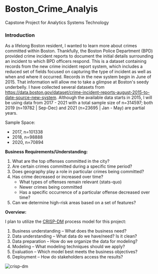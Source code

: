 # Boston_Crime_Analyis
Capstone Project for Analytics Systems Technology

### Introduction

As a lifelong Boston resident, I wanted to learn more about crimes committed within Boston. Thankfully, the Boston Police Department (BPD) provided crime incident reports to document the initial details surrounding an incident to which BPD officers respond. This is a dataset containing records from the new crime incident report system, which includes a reduced set of fields focused on capturing the type of incident as well as when and where it occurred. Records in the new system begin in June of 2015. That information will allow me to take a glimpse at Boston's seedy underbelly. I have collected several datasets from https://data.boston.gov/dataset/crime-incident-reports-august-2015-to-date-source-new-system. Although the available data starts in 2015, I will be using data from 2017 - 2021 with a total sample size of n=314597; both 2019 (n=19782 | Sep-Dec) and 2021 (n=23695 | Jan - May) are partial years.  

Sample Space:
* 2017, n=101338
* 2018, n=98888
* 2020, n=70894

**Business Requirements/Understanding:**

1. What are the top offenses committed in the city?
2. Are certain crimes committed during a specific time period?
3. Does geography play a role in particular crimes being committed?
4. Has crime decreased or increased over time?
    * What types of offenses remain relevant (stats-quo)
    * Newer crimes being committed 
    * Has a specific occurrence of a particular offense decreased over time?
5. Can we determine high-risk areas based on a set of features?

**Overview:**

I plan to utilize the [CRISP-DM](https://www.datascience-pm.com/crisp-dm-2/) process model for this project:
1.    Business understanding – What does the business need?
2.    Data understanding – What data do we have/need? Is it clean?
3.    Data preparation – How do we organize the data for modeling?
4.    Modeling – What modeling techniques should we apply?
5.    Evaluation – Which model best meets the business objectives?
6.    Deployment – How do stakeholders access the results?

![crisp-dm](https://www.kdnuggets.com/wp-content/uploads/crisp-dm-4-problems-fig1.png)
